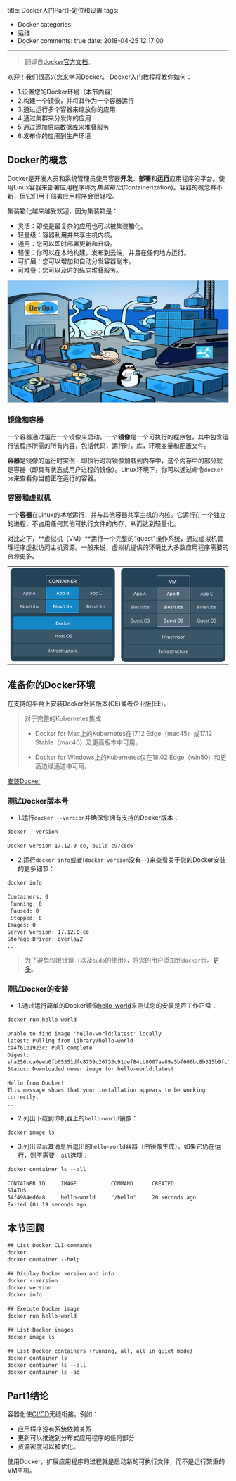 title: Docker入门Part1-定位和设置
tags:
  - Docker
categories:
  - 运维
  - Docker
comments: true
date: 2018-04-25 12:17:00
---

> 翻译自[docker官方文档](https://docs.docker.com/get-started/)。

欢迎！我们很高兴您来学习Docker。 Docker入门教程将教你如何：

- 1.设置您的Docker环境（本节内容）
- 2.构建一个镜像，并将其作为一个容器运行
- 3.通过运行多个容器来缩放你的应用
- 4.通过集群来分发你的应用
- 5.通过添加后端数据库来堆叠服务
- 6.发布你的应用到生产环境

## Docker的概念

Docker是开发人员和系统管理员使用容器**开发**、**部署**和**运行**应用程序的平台。使用Linux容器来部署应用程序称为*集装箱化*(Containerization)。容器的概念并不新，但它们用于部署应用程序会很轻松。

集装箱化越来越受欢迎，因为集装箱是：

- 灵活：即使是最复杂的应用也可以被集装箱化。
- 轻量级：容器利用并共享主机内核。
- 通用：您可以即时部署更新和升级。
- 轻便：你可以在本地构建，发布到云端，并且在任何地方运行。
- 可扩展：您可以增加和自动分发容器副本。
- 可堆叠：您可以及时的纵向堆叠服务。

![](/img/18_04_25/001.png)

### 镜像和容器

一个容器通过运行一个镜像来启动。一个**镜像**是一个可执行的程序包，其中包含运行该程序所需的所有内容，包括代码，运行时，库，环境变量和配置文件。

**容器**是镜像的运行时实例 - 即执行时将镜像加载到内存中，这个内存中的部分就是容器（即具有状态或用户进程的镜像）。Linux环境下，你可以通过命令`docker ps`来查看你当前正在运行的容器。

### 容器和虚拟机

一个**容器**在Linux的*本地*运行，并与其他容器共享主机的内核。它运行在一个独立的进程，不占用任何其他可执行文件的内存，从而达到轻量化。

对比之下，**虚拟机（VM）**运行一个完整的“guest”操作系统，通过虚拟机管理程序虚拟访问主机资源。一般来说，虚拟机提供的环境比大多数应用程序需要的资源更多。

|||
|:-:|:-:|
|![](/img/18_04_25/002.png)|![](/img/18_04_25/003.png)|

## 准备你的Docker环境

在支持的平台上安装Docker社区版本(CE)或者企业版(EE)。

> 对于完整的Kubernetes集成
> 
> - Docker for Mac上的Kubernetes在17.12 Edge（mac45）或17.12 Stable（mac46）及更高版本中可用。
> 
> - Docker for Windows上的Kubernetes仅在18.02 Edge（win50）和更高边缘通道中可用。


[安装Docker](https://docs.docker.com/engine/installation/)

### 测试Docker版本号

- 1.运行`docker --version`并确保您拥有支持的Docker版本：

```
docker --version

Docker version 17.12.0-ce, build c97c6d6
```

- 2.运行`docker info`或者(`docker version`没有`--`)来查看关于您的Docker安装的更多细节：

```
docker info

Containers: 0
 Running: 0
 Paused: 0
 Stopped: 0
Images: 0
Server Version: 17.12.0-ce
Storage Driver: overlay2
...
```

> 为了避免权限错误（以及`sudo`的使用），将您的用户添加到`docker`组。[更多](https://docs.docker.com/engine/installation/linux/linux-postinstall/)。

### 测试Docker的安装

- 1.通过运行简单的Docker镜像[hello-world](https://hub.docker.com/_/hello-world/)来测试您的安装是否工作正常：

```
docker run hello-world

Unable to find image 'hello-world:latest' locally
latest: Pulling from library/hello-world
ca4f61b1923c: Pull complete
Digest: sha256:ca0eeb6fb05351dfc8759c20733c91def84cb8007aa89a5bf606bc8b315b9fc7
Status: Downloaded newer image for hello-world:latest

Hello from Docker!
This message shows that your installation appears to be working correctly.
...
```

- 2.列出下载到你机器上的`hello-world`镜像：

```
docker image ls
```

- 3.列出显示其消息后退出的`hello-world`容器（由镜像生成）。如果它仍在运行，则不需要`--all`选项：

```
docker container ls --all

CONTAINER ID     IMAGE           COMMAND      CREATED            STATUS
54f4984ed6a8     hello-world     "/hello"     20 seconds ago     Exited (0) 19 seconds ago
```

## 本节回顾

```
## List Docker CLI commands
docker
docker container --help

## Display Docker version and info
docker --version
docker version
docker info

## Execute Docker image
docker run hello-world

## List Docker images
docker image ls

## List Docker containers (running, all, all in quiet mode)
docker container ls
docker container ls --all
docker container ls -aq
```

## Part1结论

容器化使[CI/CD](https://www.docker.com/use-cases/cicd)无缝衔接。例如：

- 应用程序没有系统依赖关系
- 更新可以推送到分布式应用程序的任何部分
- 资源密度可以被优化。

使用Docker，扩展应用程序的过程就是启动新的可执行文件，而不是运行繁重的VM主机。






